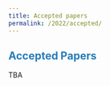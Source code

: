 ```yaml
---
title: Accepted papers
permalink: /2022/accepted/
---
```


## <span style="color:#267CB9"> Accepted Papers </span>
TBA
